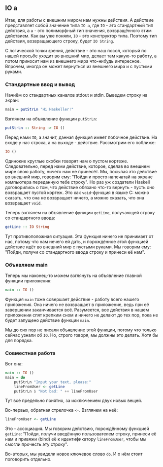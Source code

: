 IO a
----

Итак, для работы с внешним миром нам нужны действия. А действие представляет собой значение типа `IO a`, где `IO` - это стандартный тип действия, а `a` - это полиморфный тип значения, возвращённого этим действием. Как вы уже поняли, `IO` - это конструктор типа. Поэтому тип действия, возвращающего строку, будет `IO String`.

С логической точки зрения, действие - это наш посол, который по нашей просьбе уходит во внешний мир, делает там какую-то работу, а потом приносит нам из внешнего мира что-нибудь интересное. Впрочем, иногда он может вернуться из внешнего мира и с пустыми руками.

### Стандартные ввод и вывод

Начнём со стандартных каналов stdout и stdin. Выведем строку на экран:
 
```haskell
main = putStrLn "Hi Haskeller!"
```

Взглянем на объявление функции `putStrLn`:

```haskell
putStrLn :: String -> IO ()
```

Перед нами `IO`, а значит, данная функция имеет побочное действие. На входе у нас строка, а на выходе - действие. Рассмотрим его поближе:

```haskell
IO ()
```

Одинокие круглые скобки говорят нам о пустом кортеже. Следовательно, перед нами действие, которое, сделав во внешнем мире свою работу, ничего нам не принесёт. Мы, посылая это действие во внешний мир, говорим ему: "Пойди и просто напечатай на экране компьютера переданную тебе строку". Но раз уж создатели Haskell договорились о том, что действие обязано что-то вернуть - пусть оно возвращает пустой кортеж. Это как `void`-функция в языке C: можно сказать, что она не возвращает ничего, а можно сказать, что она возвращает `void`.

Теперь взглянем на объявление функции `getLine`, получающей строку со стандартного ввода:

```haskell
getLine :: IO String
```

Тут противоположная ситуация. Эта функция ничего не принимает от нас, потому что нам нечего ей дать, и порождённое этой функцией действие идёт во внешний мир с пустыми руками. Мы говорим ему: "Пойди, получи со стандартного ввода строку и принеси её нам".

### Объявляем main

Теперь мы наконец-то можем взглянуть на объявление главной функции приложения:

```haskell
main :: IO ()
```

Функция `main` тоже совершает действие - работу всего нашего приложения. Она ничего не возвращает в приложение, ведь при её завершении заканчивается всё. Разумеется, все действия в нашем приложении спят крепким сном и ничего не делают до тех пор, пока не будет запущено действие функции `main`.

Мы до сих пор не писали объявление этой функции, потому что только сейчас узнали об `IO`. Но, строго говоря, мы должны это делать. Хотя бы для порядка.

### Совместная работа

Вот она:

```haskell
main :: IO ()
main = do
    putStrLn "Input your text, please:"
    lineFromUser <- getLine
    putStrLn $ "Not bad: " ++ lineFromUser
```

Тут всё предельно понятно, за исключением двух новых вещей.

Во-первых, обратная стрелочка `<-`. Взглянем на неё:

```haskell
lineFromUser <- getLine
```

Это - ассоциация. Мы говорим действию, порождённому функцией `getLine`: "Пойди, получи введённую пользователем строку, принеси её нам и привяжи (bind) её к идентификатору `lineFromUser`, чтобы мы cмогли прочесть эту строку".

Во-вторых, мы увидели новое ключевое слово `do`. И о нём стоит поговорить отдельно.
